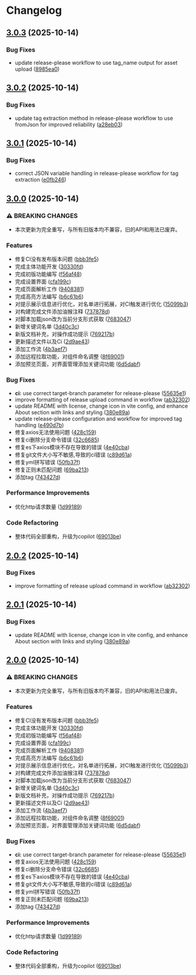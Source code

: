 # Changelog

## [3.0.3](https://github.com/bosens-China/boss-copilot/compare/new-v3.0.2...new-v3.0.3) (2025-10-14)


### Bug Fixes

* update release-please workflow to use tag_name output for asset upload ([8985ea0](https://github.com/bosens-China/boss-copilot/commit/8985ea0ac1e8b8b19aff71ddbc8d9b5571bb8877))

## [3.0.2](https://github.com/bosens-China/boss-copilot/compare/new-v3.0.1...new-v3.0.2) (2025-10-14)


### Bug Fixes

* update tag extraction method in release-please workflow to use fromJson for improved reliability ([a28eb03](https://github.com/bosens-China/boss-copilot/commit/a28eb0330796be5e6f607fe4ea2613ee39df6ff5))

## [3.0.1](https://github.com/bosens-China/boss-copilot/compare/new-v3.0.0...new-v3.0.1) (2025-10-14)


### Bug Fixes

* correct JSON variable handling in release-please workflow for tag extraction ([e0fb246](https://github.com/bosens-China/boss-copilot/commit/e0fb2466bcf3934a28b259cf29466be172d0264f))

## [3.0.0](https://github.com/bosens-China/boss-copilot/compare/new-v2.0.2...new-v3.0.0) (2025-10-14)


### ⚠ BREAKING CHANGES

* 本次更新为完全重写，与所有旧版本均不兼容，旧的API和用法已废弃。

### Features

* 修复CI没有发布版本问题 ([bbb3fe5](https://github.com/bosens-China/boss-copilot/commit/bbb3fe5030122295c3afbc55343e81335be150ff))
* 完成主体功能开发 ([30330fd](https://github.com/bosens-China/boss-copilot/commit/30330fd9cc34e9eb275e6e03f6d50a5c4b0c6bc8))
* 完成初版功能编写 ([f56af48](https://github.com/bosens-China/boss-copilot/commit/f56af4880681ec52cc312666cd53641cf2fc3ef6))
* 完成设置界面 ([cfa199c](https://github.com/bosens-China/boss-copilot/commit/cfa199c7cf8574c602b46e09bba7071496d7de42))
* 完成页面解析工作 ([9408381](https://github.com/bosens-China/boss-copilot/commit/94083814b6d671abfa810357beae78959751d220))
* 完成高亮方法编写 ([b6c61b6](https://github.com/bosens-China/boss-copilot/commit/b6c61b6560fae4686c4e45a5316f5ce494da77da))
* 对提示展示信息进行优化，对名单进行拓展，对CI触发进行优化 ([15099b3](https://github.com/bosens-China/boss-copilot/commit/15099b30bd51c6b0b40572cd4ac2a599e64230f5))
* 对构建完成文件添加油猴注释 ([737878d](https://github.com/bosens-China/boss-copilot/commit/737878d59e7e80f529e7cf8cef671da56cca8a02))
* 对脚本加载json改为当前分支形式获取 ([7683047](https://github.com/bosens-China/boss-copilot/commit/7683047f1a4720ef277b86a98d4ae811a185d279))
* 新增关键词名单 ([3d40c3c](https://github.com/bosens-China/boss-copilot/commit/3d40c3c8859f0f7165baee028c79b410941f1ef5))
* 新版文档补充，对操作成功提示 ([769217b](https://github.com/bosens-China/boss-copilot/commit/769217b00bc3e5ffb1e1f93751d1178cfdbde568))
* 更新描述文件以及Ci ([2d9ae43](https://github.com/bosens-China/boss-copilot/commit/2d9ae43e2b2e9cfbd9acf8505fb8ef2e84782397))
* 添加工作流 ([4b3aef7](https://github.com/bosens-China/boss-copilot/commit/4b3aef7099fa3eee6657888c3d05fc8f98b57e25))
* 添加远程拉取功能，对组件命名调整 ([8f69001](https://github.com/bosens-China/boss-copilot/commit/8f690011a609866b7a3e17314125e33a006d9023))
* 添加预览页面，对界面管理添加关键词功能 ([6d5dabf](https://github.com/bosens-China/boss-copilot/commit/6d5dabf6e88c50c37728565b71e0d9c1c37ec903))


### Bug Fixes

* **ci:** use correct target-branch parameter for release-please ([55635e1](https://github.com/bosens-China/boss-copilot/commit/55635e132914fcd018a881a9971affe84e2d89d9))
* improve formatting of release upload command in workflow ([ab32302](https://github.com/bosens-China/boss-copilot/commit/ab3230274520e2bf8e034a720a8c0fad566ddc96))
* update README with license, change icon in vite config, and enhance About section with links and styling ([380e89a](https://github.com/bosens-China/boss-copilot/commit/380e89a5e84e7857fe852acecf2046e1267ce703))
* update release-please configuration and workflow for improved tag handling ([e490d7b](https://github.com/bosens-China/boss-copilot/commit/e490d7bbcc6bf978e3b69f1e126efaa61c6112ac))
* 修复axios无法使用问题 ([428c159](https://github.com/bosens-China/boss-copilot/commit/428c159cd724f1fc74b451487340767fb7f2be2f))
* 修复ci删除分支命令错误 ([32c6685](https://github.com/bosens-China/boss-copilot/commit/32c66856e4f555e26f788d48d2d542c7fdf69a04))
* 修复es下axios模块不存在导致的错误 ([4e40cba](https://github.com/bosens-China/boss-copilot/commit/4e40cbac1127cc11cc79f60fdb2b600e485369d3))
* 修复git文件大小写不敏感,导致的ci错误 ([c89d61a](https://github.com/bosens-China/boss-copilot/commit/c89d61a31f66ab8f5f5bf96ed99e81746d9c7e8a))
* 修复yml拼写错误 ([50fb37f](https://github.com/bosens-China/boss-copilot/commit/50fb37f4359d594fb1708845a24b0ebc66cb207b))
* 修复正则未匹配问题 ([69ba213](https://github.com/bosens-China/boss-copilot/commit/69ba213b7c86976999e04c0993e8562182a9b73b))
* 添加tag ([743427d](https://github.com/bosens-China/boss-copilot/commit/743427dacfe083ae38251c0352eb08209d868cc4))


### Performance Improvements

* 优化http请求数量 ([1d99189](https://github.com/bosens-China/boss-copilot/commit/1d99189bcdfbeba525f8211db3dea704d326ac29))


### Code Refactoring

* 整体代码全部重构，升级为copilot ([69013be](https://github.com/bosens-China/boss-copilot/commit/69013bebb3ab39dff625366c86bcfdc46ba9efa5))

## [2.0.2](https://github.com/bosens-China/boss-copilot/compare/new-vv2.0.1...new-vv2.0.2) (2025-10-14)


### Bug Fixes

* improve formatting of release upload command in workflow ([ab32302](https://github.com/bosens-China/boss-copilot/commit/ab3230274520e2bf8e034a720a8c0fad566ddc96))

## [2.0.1](https://github.com/bosens-China/boss-copilot/compare/new-vv2.0.0...new-vv2.0.1) (2025-10-14)


### Bug Fixes

* update README with license, change icon in vite config, and enhance About section with links and styling ([380e89a](https://github.com/bosens-China/boss-copilot/commit/380e89a5e84e7857fe852acecf2046e1267ce703))

## [2.0.0](https://github.com/bosens-China/boss-copilot/compare/new-vv1.2.4...new-vv2.0.0) (2025-10-14)


### ⚠ BREAKING CHANGES

* 本次更新为完全重写，与所有旧版本均不兼容，旧的API和用法已废弃。

### Features

* 修复CI没有发布版本问题 ([bbb3fe5](https://github.com/bosens-China/boss-copilot/commit/bbb3fe5030122295c3afbc55343e81335be150ff))
* 完成主体功能开发 ([30330fd](https://github.com/bosens-China/boss-copilot/commit/30330fd9cc34e9eb275e6e03f6d50a5c4b0c6bc8))
* 完成初版功能编写 ([f56af48](https://github.com/bosens-China/boss-copilot/commit/f56af4880681ec52cc312666cd53641cf2fc3ef6))
* 完成设置界面 ([cfa199c](https://github.com/bosens-China/boss-copilot/commit/cfa199c7cf8574c602b46e09bba7071496d7de42))
* 完成页面解析工作 ([9408381](https://github.com/bosens-China/boss-copilot/commit/94083814b6d671abfa810357beae78959751d220))
* 完成高亮方法编写 ([b6c61b6](https://github.com/bosens-China/boss-copilot/commit/b6c61b6560fae4686c4e45a5316f5ce494da77da))
* 对提示展示信息进行优化，对名单进行拓展，对CI触发进行优化 ([15099b3](https://github.com/bosens-China/boss-copilot/commit/15099b30bd51c6b0b40572cd4ac2a599e64230f5))
* 对构建完成文件添加油猴注释 ([737878d](https://github.com/bosens-China/boss-copilot/commit/737878d59e7e80f529e7cf8cef671da56cca8a02))
* 对脚本加载json改为当前分支形式获取 ([7683047](https://github.com/bosens-China/boss-copilot/commit/7683047f1a4720ef277b86a98d4ae811a185d279))
* 新增关键词名单 ([3d40c3c](https://github.com/bosens-China/boss-copilot/commit/3d40c3c8859f0f7165baee028c79b410941f1ef5))
* 新版文档补充，对操作成功提示 ([769217b](https://github.com/bosens-China/boss-copilot/commit/769217b00bc3e5ffb1e1f93751d1178cfdbde568))
* 更新描述文件以及Ci ([2d9ae43](https://github.com/bosens-China/boss-copilot/commit/2d9ae43e2b2e9cfbd9acf8505fb8ef2e84782397))
* 添加工作流 ([4b3aef7](https://github.com/bosens-China/boss-copilot/commit/4b3aef7099fa3eee6657888c3d05fc8f98b57e25))
* 添加远程拉取功能，对组件命名调整 ([8f69001](https://github.com/bosens-China/boss-copilot/commit/8f690011a609866b7a3e17314125e33a006d9023))
* 添加预览页面，对界面管理添加关键词功能 ([6d5dabf](https://github.com/bosens-China/boss-copilot/commit/6d5dabf6e88c50c37728565b71e0d9c1c37ec903))


### Bug Fixes

* **ci:** use correct target-branch parameter for release-please ([55635e1](https://github.com/bosens-China/boss-copilot/commit/55635e132914fcd018a881a9971affe84e2d89d9))
* 修复axios无法使用问题 ([428c159](https://github.com/bosens-China/boss-copilot/commit/428c159cd724f1fc74b451487340767fb7f2be2f))
* 修复ci删除分支命令错误 ([32c6685](https://github.com/bosens-China/boss-copilot/commit/32c66856e4f555e26f788d48d2d542c7fdf69a04))
* 修复es下axios模块不存在导致的错误 ([4e40cba](https://github.com/bosens-China/boss-copilot/commit/4e40cbac1127cc11cc79f60fdb2b600e485369d3))
* 修复git文件大小写不敏感,导致的ci错误 ([c89d61a](https://github.com/bosens-China/boss-copilot/commit/c89d61a31f66ab8f5f5bf96ed99e81746d9c7e8a))
* 修复yml拼写错误 ([50fb37f](https://github.com/bosens-China/boss-copilot/commit/50fb37f4359d594fb1708845a24b0ebc66cb207b))
* 修复正则未匹配问题 ([69ba213](https://github.com/bosens-China/boss-copilot/commit/69ba213b7c86976999e04c0993e8562182a9b73b))
* 添加tag ([743427d](https://github.com/bosens-China/boss-copilot/commit/743427dacfe083ae38251c0352eb08209d868cc4))


### Performance Improvements

* 优化http请求数量 ([1d99189](https://github.com/bosens-China/boss-copilot/commit/1d99189bcdfbeba525f8211db3dea704d326ac29))


### Code Refactoring

* 整体代码全部重构，升级为copilot ([69013be](https://github.com/bosens-China/boss-copilot/commit/69013bebb3ab39dff625366c86bcfdc46ba9efa5))
